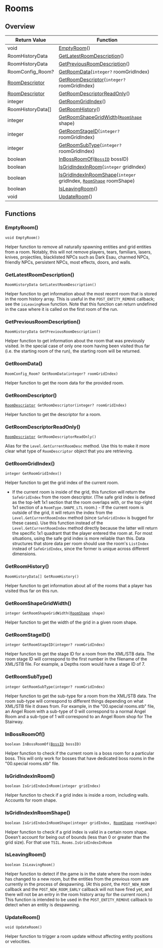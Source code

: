 # Rooms

## Overview

| Return Value | Function |
| - | - |
| void | [EmptyRoom](rooms.md#emptyroom)() |
| RoomHistoryData | [GetLatestRoomDescription](rooms.md#getlatestroomdescription)() |
| RoomHistoryData | [GetPreviousRoomDescription](rooms.md#getpreviousroomdescription)() |
| RoomConfig_Room? | [GetRoomData](rooms.md#getroomdata)(`integer?` roomGridIndex) |
| [RoomDescriptor](https://wofsauge.github.io/IsaacDocs/rep/RoomDescriptor.html) | [GetRoomDescriptor](rooms.md#getroomdescriptor)(`integer?` roomGridIndex) |
| [RoomDescriptor](https://wofsauge.github.io/IsaacDocs/rep/RoomDescriptor.html) | [GetRoomDescriptorReadOnly](rooms.md#getroomdescriptorreadonly)() |
| integer | [GetRoomGridIndex](rooms.md#getroomgridindex)() |
| RoomHistoryData\[] | [GetRoomHistory](rooms.md#getroomhistory)() |
| integer | [GetRoomShapeGridWidth](rooms.md#getroomshapegridwidth)([`RoomShape`](https://wofsauge.github.io/IsaacDocs/rep/enums/RoomShape.html) shape) |
| integer | [GetRoomStageID](rooms.md#getroomstageid)(`integer?` roomGridIndex) |
| integer | [GetRoomSubType](rooms.md#getroomsubtype)(`integer?` roomGridIndex) |
| boolean | [InBossRoomOf](rooms.md#inbossroomof)([`BossID`](../custom-enums/bossid.md) bossID) |
| boolean | [IsGridIndexInRoom](rooms.md#isgridindexinroom)(`integer` gridIndex) |
| boolean | [IsGridIndexInRoomShape](rooms.md#isgridindexinroomshape)(`integer` gridIndex, [`RoomShape`](https://wofsauge.github.io/IsaacDocs/rep/enums/RoomShape.html) roomShape) |
| boolean | [IsLeavingRoom](rooms.md#isleavingroom)() |
| void | [UpdateRoom](rooms.md#updateroom)() |

## Functions

### EmptyRoom()

`void EmptyRoom()`

Helper function to remove all naturally spawning entities and grid entities from a room. Notably, this will not remove players, tears, familiars, lasers, knives, projectiles, blacklisted NPCs such as Dark Esau, charmed NPCs, friendly NPCs, persistent NPCs, most effects, doors, and walls. 

### GetLatestRoomDescription()

`RoomHistoryData GetLatestRoomDescription()`

Helper function to get information about the most recent room that is stored in the room history array. 
This is useful in the `POST_ENTITY_REMOVE` callback; see the `isLeavingRoom` function. 
Note that this function can return undefined in the case where it is called on the first room of the run. 

### GetPreviousRoomDescription()

`RoomHistoryData GetPreviousRoomDescription()`

Helper function to get information about the room that was previously visited. 
In the special case of only one room having been visited thus far (i.e. the starting room of the run), the starting room will be returned. 

### GetRoomData()

`RoomConfig_Room? GetRoomData(integer? roomGridIndex)`

Helper function to get the room data for the provided room. 

### GetRoomDescriptor()

[`RoomDescriptor`](https://wofsauge.github.io/IsaacDocs/rep/RoomDescriptor.html)` GetRoomDescriptor(integer? roomGridIndex)`

Helper function to get the descriptor for a room. 

### GetRoomDescriptorReadOnly()

[`RoomDescriptor`](https://wofsauge.github.io/IsaacDocs/rep/RoomDescriptor.html)` GetRoomDescriptorReadOnly()`

Alias for the `Level.GetCurrentRoomDesc` method. Use this to make it more clear what type of `RoomDescriptor` object that you are retrieving. 

### GetRoomGridIndex()

`integer GetRoomGridIndex()`

Helper function to get the grid index of the current room. 
- If the current room is inside of the grid, this function will return the `SafeGridIndex` from the room descriptor. (The safe grid index is defined as the top-left 1x1 section that the room overlaps with, or the top-right 1x1 section of a `RoomType.SHAPE_LTL` room.) - If the current room is outside of the grid, it will return the index from the `Level.GetCurrentRoomIndex` method (since `SafeGridIndex` is bugged for these cases). 
Use this function instead of the `Level.GetCurrentRoomIndex` method directly because the latter will return the specific 1x1 quadrant that the player entered the room at. For most situations, using the safe grid index is more reliable than this. 
Data structures that store data per room should use the room's `ListIndex` instead of `SafeGridIndex`, since the former is unique across different dimensions. 

### GetRoomHistory()

`RoomHistoryData[] GetRoomHistory()`

Helper function to get information about all of the rooms that a player has visited thus far on this run. 

### GetRoomShapeGridWidth()

`integer GetRoomShapeGridWidth(`[`RoomShape`](https://wofsauge.github.io/IsaacDocs/rep/enums/RoomShape.html)` shape)`

Helper function to get the width of the grid in a given room shape. 

### GetRoomStageID()

`integer GetRoomStageID(integer? roomGridIndex)`

Helper function to get the stage ID for a room from the XML/STB data. The room stage ID will correspond to the first number in the filename of the XML/STB file. For example, a Depths room would have a stage ID of 7. 

### GetRoomSubType()

`integer GetRoomSubType(integer? roomGridIndex)`

Helper function to get the sub-type for a room from the XML/STB data. The room sub-type will correspond to different things depending on what XML/STB file it draws from. For example, in the "00.special rooms.stb" file, an Angel Room with a sub-type of 0 will correspond to a normal Angel Room and a sub-type of 1 will correspond to an Angel Room shop for The Stairway. 

### InBossRoomOf()

`boolean InBossRoomOf(`[`BossID`](../custom-enums/bossid.md)` bossID)`

Helper function to check if the current room is a boss room for a particular boss. This will only work for bosses that have dedicated boss rooms in the "00.special rooms.stb" file. 

### IsGridIndexInRoom()

`boolean IsGridIndexInRoom(integer gridIndex)`

Helper function to check if a grid index is inside a room, including walls. Accounts for room shape. 

### IsGridIndexInRoomShape()

`boolean IsGridIndexInRoomShape(integer gridIndex, `[`RoomShape`](https://wofsauge.github.io/IsaacDocs/rep/enums/RoomShape.html)` roomShape)`

Helper function to check if a grid index is valid in a certain room shape. 
Doesn't account for being out of bounds (less than 0 or greater than the grid size). For that use `TSIL.Rooms.IsGridIndexInRoom` 

### IsLeavingRoom()

`boolean IsLeavingRoom()`

Helper function to detect if the game is in the state where the room index has changed to a new room, but the entities from the previous room are currently in the process of despawning. (At this point, the `POST_NEW_ROOM` callback and the `POST_NEW_ROOM_EARLY` callback will not have fired yet, and there will not be an entry in the room history array for the current room.) 
This function is intended to be used in the `POST_ENTITY_REMOVE` callback to detect when an entity is despawning. 

### UpdateRoom()

`void UpdateRoom()`

Helper function to trigger a room update without affecting entity positions or velocities. 

